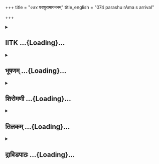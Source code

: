 +++
title = "०७४ परशुरामागमनम्"
title_english = "074 parashu rAma s arrival"

+++
<div caption="श्रीराम-हरिसीताराममूर्ति-घनपाठिभ्यां वचनम्" class="audioEmbed" src="https://archive.org/download/Ramayana-recitation-Sriram-harisItArAmamUrti-Ghanapaati-v2/Kanda_1/Kanda_1_BK-074-Parushu_Ramaa_Gamanam.mp3"></div>

<div class="js_include collapsed" newlevelforh1="2" title="IITK" unfilled url="/purANam/rAmAyaNam/audIchya-pAThaH/iitk/1_bAlakANDam/05-svayaMvaraH/074_parashurAmAgamanam.md">
<details><summary><h2>IITK ...{Loading}...</h2></summary>

Viswamitra leaves for the Himavat mountain--king Janaka offers gifts to
his daughters--King Dasaratha departs for his kingdomencounter with
Parasurama.



### श्लोकः
#### मूलम्
अथ रात्र्यां व्यतीतायां विश्वामित्रो महामुनिः।  
आपृष्ट्वा तौ च राजानौ जगामोत्तरपर्वतम्	॥1.74.1॥  
आशीर्भिः पूरयित्वा च कुमारांश्च सराघवान्।

#### शब्दार्थः
अथ afterwards, रात्र्याम् when the night, व्यतीतायाम् had passed away, सः that, महामुनिः great ascetic, विश्वामित्रः Visvamitra, राघवान् born in the race of Raghu, कुमारान् च princes, आशीर्भिः with blessing, पूरयित्वा having filled, तौ those two, राजानै kings, आपृष्ट्वा having taken leave of them, उत्तरपर्वतम् northern mountains, जगाम went.

#### आङ्ग्लानुवादः
Night over, the great ascetic Viswamitra, profusely blessed the princes born in the race of Raghu, took leave of the two kings and set out towards the northern (Himalayas) mountains.



### श्लोकः
#### मूलम्
विश्वामित्रे गते राजा वैदेहं मिथिलाधिपम्	।  
आपृष्ट्वाऽथ जगामाशु राजा दशरथः पुरीम्॥1.74.2॥

#### शब्दार्थः
विश्वामित्रे when Visvamitra, गते had departed, अथ thereafter, राजा one who causes joy to his people, दशरथः राजा king Dasaratha, मिथिलाधिपम् lord of Mithila, वैदेहम् king Janaka, आपृष्ट्वा taking leave of him, आशु speedily, पुरीम् to city of Ayodhya, जगाम went.

#### आङ्ग्लानुवादः
With the departure of Viswamitra, king Dasaratha who was the source of happiness to his subjects took leave of Janaka, king of Mithila and speedily set out for the city of Ayodhya.



### श्लोकः
#### मूलम्
गच्छन्तं तं तु राजानमन्वगच्छन्नराधिपः॥1.74.3॥  
अथ राजा विदेहानां ददौ कन्याधनं बहु।

#### शब्दार्थः
नराधिपः king Janaka, गच्छन्तम् while going, तम् that, राजानम् king Dasaratha, अन्वगच्छत् followed, अथ thereafter, विदेहानाम् lord of Videhas, राजा king Janaka, बहु plenty of, कन्याधनम् gifts to his daughters, ददौ gave.

#### आङ्ग्लानुवादः
King Janaka, lord of the Videhas, gave plenty of gifts to his daughters and followed king Dasaratha for some distance on his journey to Ayodhya.



### श्लोकः
#### मूलम्
गवां शतसहस्राणि बहूनि मिथिलेश्वरः।  
कम्बलानां च मुख्यानां क्षौमकोट्यंबराणि च॥1.74.4॥  
हस्त्यश्वरथपादातं दिव्यरूपं स्वलङ्कृतम्	।  
ददौ कन्यापिता तासां दासीदासमनुत्तमम्	॥1.74.5॥

#### शब्दार्थः
कन्यापिता father of brides, मिथिलेश्वरः lord of Mithila, गवाम् of cows, बहूनि several, शतसहस्राणि hundred thousands, मुख्यानाम् of excellent, कम्बलानाम् carpets, क्षौमकोट्यम्बराणि च crores of silk garments, हस्त्यश्वरथपादातम् elephants, horses, chariots and infantry, 	दिव्यरूपम् of celestial beauty, स्वलङ्कृतम् welldecorated, अनुत्तमम् excellent, दासीदासम् male and female servants, तासाम् for them, ददौ gave.

#### आङ्ग्लानुवादः
The king of Mithila and father of the brides gave a hundred thousand cows, excellent woollen carpets, crores of silk garments, four divisions of elephants, horses, chariots and infantry and welldecorated, excellent male and  maidservants shining in celestial  
beauty.



### श्लोकः
#### मूलम्
हिरण्यस्य सुवर्णस्य मुक्तानां विद्रुमस्य च॥1.74.6॥  
ददौ परमसंहृष्टः कन्याधनमनुत्तमम्।

#### शब्दार्थः
परमसंहृष्टः immensely pleased, हिरण्यस्य golden, सुवर्णस्य of fine glow, मुक्तानाम् pearls', विद्रुमस्य corals, अनुत्तमम् excellent, कन्याधनम् ornaments to his daughters, ददौ gave.

#### आङ्ग्लानुवादः
Immensely delighted, he gave his excellent daughters gold, pearls and corals.



### श्लोकः
#### मूलम्
दत्त्वा बहु धनं राजा समनुज्ञाप्य पार्थिवम्॥1.74.7॥  
प्रविवेश स्वनिलयं मिथिलां मिथिलेश्वरः।

#### शब्दार्थः
मिथिलेश्वरः lord of Mithila, राजा king Janaka, बहु धनं plenty of wealth, दत्त्वा having given, पार्थिवम् king Dasaratha, समनुज्ञाप्य after making him give consent to Janaka to go back, स्वनिलयम् own residence, मिथिलाम् Mithila, प्रविवेश entered.

#### आङ्ग्लानुवादः
The Lord of Mithila bestowed a lot of wealth on his daughters and with the consent of the king (Dasaratha) reentered his residence in Mithila.



### श्लोकः
#### मूलम्
राजाऽप्ययोध्याधिपतिस्सह पुत्रैर्महात्मभिः।  
ऋषीन् सर्वान् पुरस्कृत्य जगाम सबलानुगः॥1.74.8॥

#### शब्दार्थः
अयोध्याधिपतिः lord of Ayodhya, राजापि king Dasaratha also, महात्मभिः with illustrious, पुत्रैः सह along with his sons, सर्वान् all, ऋषीन् sages, पुरस्कृत्य placing him in the forefront, सबलानुगः followed by his army and followers, जगाम went.

#### आङ्ग्लानुवादः
King Dasaratha of Ayodhya also left along with his great sons preceded by the sages and followed by the army.



### श्लोकः
#### मूलम्
गच्छन्तं तं नरव्याघ्रं सर्षिसङ्घं सराघवम्॥1.74.9॥  
घोराः स्म पक्षिणो वाचो व्याहरन्ति ततस्ततः।

#### शब्दार्थः
सर्षिसङ्घम् with hosts of sages, सराघवम् with Rama, Lakshmana, Bharata and Satrughna, नरव्याघ्रम् tiger among men, तम् that, Dasaratha, ततस्ततः here and there, घोराः frightening, पक्षिणः birds, वाचः disagreeable sounds, व्याहरन्ति स्म uttered.

#### आङ्ग्लानुवादः
While this tiger among men Dasaratha, was returning with the hosts of sages and his sons, he observed here and there frightening birds making disagreeable sounds.



### श्लोकः
#### मूलम्
भौमाश्चैव मृगास् सर्वे गच्छन्ति स्म प्रदक्षिणम्॥1.74.10॥  
तान् दृष्ट्वा राजशार्दूलो वसिष्ठं पर्यपृच्छत।

#### शब्दार्थः
भौमाः those relating to earth, सर्वे all, मृगाः beasts, प्रदक्षिणम् moving to the right, गच्छन्ति  went away, तान् them, दृष्ट्वा having seen, राजशार्दूलः best among men, Dasaratha, वसिष्ठम् Vasishta, पर्यपृच्छत enquired.

#### आङ्ग्लानुवादः
Seeing the beasts on the way rushing to the right the tiger among men, enquired of Vasishtaः



### श्लोकः
#### मूलम्
असौम्याः पक्षिणो घोरा मृगाश्चापि प्रदक्षिणाः॥1.74.11॥  
किमिदं हृदयोत्कम्पि मनो मम विषीदति।

#### शब्दार्थः
घोराः freightening, पक्षिणः birds, असौम्याः are disagreeable, मृगाश्चापि deers also, प्रदक्षिणाः on to their right, हृदयोत्कम्पि trembling my heart, इदम् this, किम् what, मम my, मनः mind, विषीदति depressed of spirits.

#### आङ्ग्लानुवादः
"While the frightening birds are inauspicious, the deer on the right are favourables Why is this? My heart beats. My mind is depressed.



### श्लोकः
#### मूलम्
राज्ञो दशरथस्यैतच्छ्रुत्वा वाक्यं महानृषिः॥1.74.12॥  
उवाच मधुरां वाणीं श्रूयतामस्य यत्फलम्।

#### शब्दार्थः
महानृषिः that great rishi Vasishta, राज्ञः दशरथस्य king Dasarath's, एतत् these, वाक्यम् words, श्रुत्वा having listened, मधुराम् in gentle accents, वाणीम् words, उवाच spoke, अस्य for this, यत् which, फलम् consequence, श्रूयताम् may be heard.

#### आङ्ग्लानुवादः
To these words of king Dasaratha the great ascetic Vasishta replied in a gentle voice, "I shall tell you the consequences Listen".



### श्लोकः
#### मूलम्
उपस्थितं भयं घोरं दिव्यं पक्षिमुखाच्च्युतम्॥1.74.13॥  
मृगाः प्रशमयन्त्येते सन्तापस्त्यज्यतामयम्।

#### शब्दार्थः
पक्षिमुखात् from the mouth of these birds, च्युतम् released (foretells), दिव्यम् of celestial nature, उपस्थितम् befallen, घोरम् dreadful, भयम् fear, एते these, मृगाः beasts, प्रशमयन्ति restoring peace, अयम् this, सन्तापः grief, त्यज्यताम् may be abandoned.

#### आङ्ग्लानुवादः
The dreadful cries from the mouths of birds foretell an event of celestial nature likely to befall but the movements other of deer indicate restoration of peace. Therefore do not grieve.



### श्लोकः
#### मूलम्
तेषां संवदतां तत्र वायुः प्रादुर्बभूव ह॥1.74.14॥  
कम्पयन् पृथिवीं सर्वां पातयंश्च द्रुमांच्छुभान्।

#### शब्दार्थः
तेषां when they, संवदताम् were conversing, तत्र there, पृथिवीम् the earth, कम्पयन् shaking, शुभान् beautiful, द्रुमान् trees, पातयन् felling, वायुः wind, प्रादुर्बभूव ह arose.

#### आङ्ग्लानुवादः
While they were conversing, a storm blew, shaking the earth and felling down beautiful trees.



### श्लोकः
#### मूलम्
तमसा संवृतस्सूर्यस् सर्वा न प्रबभुर्दिश॥1.74.15॥  
भस्मना चावृतं सर्वं संमूढमिव तद्बलम्।

#### शब्दार्थः
सूर्यः Sun, तमसा with darkness, संवृतः covered, सर्वाः all, दिशः cardinal quarters, न प्रबभुः did not shine, तत् that, सर्वम् all, बलम् army, भस्मना with ashes, आवृतं covered with, संमूढमिव as if fainted.

#### आङ्ग्लानुवादः
The Sun was wrapped in dark. The quarters were devoid of brightness. The entire army was covered with ashes, as if they fainted.



### श्लोकः
#### मूलम्
वसिष्ठश्चर्षयश्चान्ये राजा च ससुतस्तदा	॥1.74.16॥  
संसज्ञा इव तत्रासन् सर्वमन्यद्विचेतनम्।

#### शब्दार्थः
तदा then, वसिष्ठश्च Vasishta, अन्ये other, ऋषयश्च saints, ससुतः with his sons, राजा king Dasaratha, ससंज्ञाः इव as if having consciousness, (तत्र)आसन् remained, अन्यत् others, सर्वम् entire, विचेतनम् lost their consciousness.

#### आङ्ग्लानुवादः
At that time Vasishta and other saints, the king and his sons held their senses under control. All others lost their consciousness.



### श्लोकः
#### मूलम्
तस्मिंस्तमसि घोरे तु भस्मच्छन्नेव सा चमूः॥1.74.17॥  
ददर्श भीमसङ्काशं जटामण्डलधारिणम्।  
भार्गवं जामदग्न्यं तं राजराजविमर्दिनम्॥1.74.18॥  
कैलासमिव दुर्धर्षं कालाग्निमिव दुस्सहम्।  
ज्वलंतमिव तेजोभिर्दुर्निरीक्ष्यं पृथग्जनैः॥1.74.19॥  
स्कन्धे चासज्य परशुं धनुर्विद्युद्गणोपमम्	।  
प्रगृह्य शरमुख्यं च त्रिपुरघ्नं यथा शिवम्॥1.74.20॥

#### शब्दार्थः
तस्मिन् In that, घोरे fearful, तमसि darkness, भस्मच्छन्नेव looking as if covered with ashes, सा चमूः that army, भीमसङ्काशम् looking dreadful, जटामण्डलधारिणम् wearing a crown of  matted hair, राजराजविमर्दिनम् decimated the king of kings, कैलासमिव like Kailasa Mountain, दुर्धर्षम् inaccessible, कालाग्निमिव like the fire at the time of dissolution, दुस्सहम् difficult to endure, तेजोभिः with energy, ज्वलन्तमिव as if blazing, पृथग्जनैः by ordinary people, दुर्निरीक्षम् incapable of being gazed upon, परशुम् axe, स्कन्धे on his shoulder, आसज्य hanging, विद्युद्गणोपमम् resembling group of lightenings, धनुः bow, शरमुख्यम्  principal arrow, प्रगृह्य grasping, त्रिपुरघ्नम् slayer of Tripura, शिवं यथा like Siva, तम् that, भार्गवम् descendent of Bhrugu, जामदग्नयम् son of Jamadagni, ददर्श beheld.

#### आङ्ग्लानुवादः
In that dreadful darkness while the army looked as if covered with ashes, king Dasaratha encountered the repressor of kings, descendant of Bhrugu and son of Jamadagni with a terrible crown of matted hair, inaccessible like Kailasa mountain and unendurable like the fire at the time of dissolution. The laymen gazing at his blazing energy,hanging an axe on his shoulder and holding a bow in his hand which flashed like lighning and the principal arrow he looked like Siva at the time of slaying of  
Tripura.



### श्लोकः
#### मूलम्
तं दृष्ट्वा भीमसङ्काशं ज्वलन्तमिव पावकम्।  
वसिष्ठप्रमुखा विप्रा जपहोमपरायणाः॥1.74.21॥  
सङ्गता मुनयस्सर्वे सञ्जजल्पुरथो मिथः।

#### शब्दार्थः
भीमसङ्काशम् fearful appearance, ज्वलन्तम् like flaming, पावकम् इव like fire, तम् him, दृष्ट्वा having seen, जपहोमपरायणाः engaged in reciting mantras and oblations to the fire, विप्राः brahmanas, वसिष्ठप्रमुखाः Vasishta and others, सर्वे मुनयः all saints, सङ्गताः having assembled, अथो afterwards, मिथः mutually, सञ्जजल्पुः whispered.

#### आङ्ग्लानुवादः
At the sight of the fearful appearance of Parasurama looking like flaming fire, Vasishta and all other saints who were in the habit of chanting mantras and offering oblations to the fire whispered among themselvesः



### श्लोकः
#### मूलम्
कच्चित्पितृवधामर्षी क्षत्रं नोत्सादयिष्यति॥1.74.22॥  
पूर्वं क्षत्रवधं कृत्वा गतमन्युर्गतज्वरः।  
क्षत्रस्योत्सादनं भूयो न खल्वस्य चिकीर्षितम्॥1.74.23॥

#### शब्दार्थः
पितृवधामर्षी enraged at the slaughter of his father, क्षत्रम् kshatriya race, नोत्सादयिष्यतिकच्चित् is he not intent upon exterminating, पूर्वम् formerly, क्षत्रवधम् slaughter of kshatriyas, कृत्वा having made, गतमन्युः freed from anger, गतज्वरः freed from grief, भूयः again, क्षत्रस्य of kshatriya race, उत्सादनम् annihilation, अस्य for him, न चिकीर्षितं खलु is not desirous of doing it indeed.

#### आङ्ग्लानुवादः
Enraged at the slaughter of his father (by Kartaveeryarjuna), is he intent upon  exterminating the kshatriya race? Having slaughtered the kshatriyas, in the past he was freed from anger and grief. Is he again desirous of annihilating the kshatriyas?



### श्लोकः
#### मूलम्
एवमुक्त्वाऽर्घ्यमादाय भार्गवं भीमदर्शनम्।  
ऋषयो राम रामेति वचो मधुरमब्रुवन्॥1.74.24॥

#### शब्दार्थः
ऋषयः saints, एवम् thus, उक्त्वा having talked amongst themselves, अर्घ्यम् the arghya, आदाय taking, भीमदर्शनम् dreadful appearance, भार्गवम् son of Bhargava, राम राम इति "Rama, Rama" saying so, मधुरम् वचः soothing words, अब्रुवन् spoke.

#### आङ्ग्लानुवादः
The saints having thus talked amongst themselves, offered arghya to the son of Bhargava, of dreadful appearance and addressed him in soothing wordsः "O Rama O Rama".



### श्लोकः
#### मूलम्
प्रतिगृह्य तु तां पूजामृषिदत्तां प्रतापवान्।  
रामं दाशरथिं रामो जामदग्न्योऽभ्यभाषत॥1.74.25॥

#### शब्दार्थः
प्रतापवान् valiant, जामदग्न्यः son of Jamadagni, रामः Parasurama, ऋषिदत्ताम् offered by saints, ताम् पूजाम् that homage, प्रतिगृह्य having accpted, दाशरथिं रामम् Rama, son of Dasaratha, अभ्यभाषत spoke.

#### आङ्ग्लानुवादः
Valiant Parasurama, son of Jamadagni, having accepted the homage offered by the saints addressed Rama, son of Dasaratha and saidः  

### समाप्तिः
 श्रीमद्रामायणे वाल्मीकीय आदिकाव्ये बालकाण्डे चतुस्सप्ततितमस्सर्गः॥  
Thus ends the seventyfourth sarga of Balakanda of the holy Ramayana the first epic  
composed by sage Valmiki.

</details>
</div>
<div class="js_include collapsed" newlevelforh1="2" title="भूषणम्" unfilled url="/purANam/rAmAyaNam/audIchya-pAThaH/TIkA/bhUShaNa_iitk/1_bAlakANDam/05-svayaMvaraH/074_parashurAmAgamanam.md">
<details><summary><h2>भूषणम् ...{Loading}...</h2></summary>



अथ रात्र्यां व्यतीतायां विश्वामित्रो महामुनिः ।  

आपृष्ट्वा तौ च राजानौ जगामोत्तरपर्वतम्  ॥  १।७४।१  ॥   

अथायोध्याप्रस्थाने मध्येमार्गं जामदग्न्यागमनं चतुःसप्ततितमे--अथ
रात्र्यामित्यादि । आपृष्ट्वा आपृच्छ्य उत्तरपर्वतं स्वावासं हिमवन्तम्  ॥ 
१।७४।१  ॥   

  

विश्वामित्रे गते राजा वैदेहं मिथिलाधिपम् ।  

आपृष्ट्वाथ जगामाशु राजा दशरथः पुरीम्  ॥  १।७४।२  ॥   

गच्छन्तं तं तु राजानमन्वगच्छन्नराधिपः  ॥  १।७४।३  ॥   

अथ राजा विदेहानां ददौ कन्याधनं बहु  ॥  १।७४।४  ॥   

विश्वामित्र इति । आपृष्ट्वा जगामेति क्रियावृत्त्या राजपदावृत्तिः  ॥ 
१।७४।२४  ॥   

  

गवां शतसहस्राणि बहूनि मिथिलेश्वरः ।  

कम्बलानां च मुख्यानां क्षौमकोट्यम्बराणि च  ॥  १।७४।५  ॥   

कन्याधनमेव विवृणोति--गवामित्यादि । कम्बलानामित्यत्रापि
शतसहस्राणीत्यनुषज्यते । क्षौमकोट्यम्बराणि क्षौमाश्च कोट्यम्बराणि चेति
द्वन्द्वः । क्षौमानामपि बहुत्वमर्थसिद्धम्, क्षौमरूपकोट्यम्बराणीति वा,
कोट्यम्बराणि उत्कृष्ट वस्त्राणीति वा  ॥  १।७४।५  ॥   

  

हस्त्यश्वरथपादातं दिव्यरूपं स्वलङ्कृतम् ।  

ददौ कन्यापिता तासां दासीदासमनुत्तमम्  ॥  १।७४।६  ॥   

हस्तीत्यादिसेनाङ्गत्वादेकवद्भावः । कन्यापिता जनकः ।
गवाश्वादित्वाद्दासीदासमित्येकवद्भावः  ॥  १।७४।६  ॥   

  

हिरण्यस्य सुवर्णस्य मुक्तानां विद्रुमस्य च ।  

ददौ परमसंहृष्टः कन्याधनमनुत्तमम्  ॥  १।७४।७  ॥   

दत्त्वा बहुधनं राजा समनुज्ञाप्य पार्थिवम् ।  

प्रविवेश स्वनिलयं मिथिलां मिथिलेश्वरः  ॥  १।७४।८  ॥   

हिरण्यस्य रजतस्य शतमिति शेषः  ॥  १।७४।७,८  ॥   

  

राजाप्ययोध्याधिपतिस्सह पुत्रैर्महात्मभिः ।  

ऋषीन् सर्वान् पुरस्कृत्य जगाम सबलानुगः  ॥  १।७४।९  ॥   

सबलानुगः बलैश्चतुरङ्गैः अनुगैः किङ्करैश्च सहितः  ॥  १।७४।९  ॥   

  

गच्छन्तं तं नरव्याघ्रं सर्षिसङ्घं सराघवम् ।  

घोराः स्म पक्षिणो वाचो व्याहरन्ति ततस्ततः ।  

भौमाश्चैव मृगाः सर्वे गच्छन्ति स्म प्रदक्षिणम्  ॥  १।७४।१०  ॥   

तान् दृष्ट्वा राजशार्दूलो वसिष्ठं पर्यपृच्छत  ॥  १।७४।११  ॥   

नरव्याघ्रं प्रतीति शेषः । घोरा इत्यनेनाशुभसूचकत्वमुक्तम् । पक्षिणः
वायसादयः । प्रदक्षिणमिति शुभसूचनम् । अन्तरिक्षे अशुभसूचनम्, भूमौ
शुभसूचनमित्यर्थस्य द्योतनार्थं भौमा इति पदम्  ॥  १।७४।१०,११  ॥   

  

असौम्याः पक्षिणो घोरा मृगाश्चापि प्रदक्षिणाः ।  

किमिदं हृदयोत्कम्पि मनो मम विषीदति  ॥  १।७४।१२  ॥   

राज्ञो दशरथस्यैतच्छ्रुत्वा वाक्यं महानृषिः ।  

उवाच मधुरां वाणीं श्रूयतामस्य यत्फलम्  ॥  १।७४।१३  ॥   

हृदयमुत्कम्पयितुं शीलमस्येति हृदयोत्कम्पि । इदं किं सुखोदर्कं दुःखोदर्कं
वेति मनो विषीदति, शुभाशुभसूचनदर्शनेनोभयत्र निर्णयकारणाभावादिति भावः  ॥ 
१।७४।१२,१३  ॥   

  

उपस्थितं भयं घोरं दिव्यं पक्षिमुखाच्च्युतम् ।  

मृगाः प्रशमयन्त्येते सन्तापस्त्यज्यतामयम्  ॥  १।७४।१४  ॥   

पक्षिमुखाच्च्युतं पक्षिमुखेन सूचितमित्यर्थः । प्रशमयन्ति प्रशमं
सूचयन्तीत्यर्थः  ॥  १।७४।१४  ॥   

  

तेषां संवदतां तत्र वायुः प्रादुर्बभूव ह ।  

कम्पयन् पृथिवीं सर्वां पातयंश्च द्रुमान् शुभान्  ॥  १।७४।१५  ॥   

संवदतां संवदत्सु  ॥  १।७४।१५  ॥   

  

तमसा संवृतः सूर्यः सर्वा न प्रबभुर्दिशः ।  

भस्मना चावृतं सर्वं सम्मूढमिव तद्बलम्  ॥  १।७४।१६  ॥   

वसिष्ठश्चर्षयश्चान्ये राजा च ससुतस्तदा ।  

ससञ्ज्ञा इव तत्रासन् सर्वमन्यद्विचेतनम्  ॥  १।७४।१७  ॥   

भस्मना चावृतमभूदिति शेषः  ॥  १।७४।१६,१७  ॥   

  

तस्मिंस्तमसि घोरे तु भस्मच्छन्नेव सा चमूः ।  

ददर्श भीमसङ्काशं जटामण्डलधारिणम्  ॥  १।७४।१८  ॥   

भार्गवं जामदग्न्यं तं राजराजविमर्दिनम् ।  

कैलासमिव दुर्द्धर्षं कालाग्निमिव दुस्सहम्  ॥  १।७४।१९  ॥   

ज्वलन्तमिव तेजोभिर्दुर्निरीक्षं पृथग्जनैः ।  

स्कन्धे चासाद्य परशुं धनुर्विद्युद्गणोपमम् ।  

प्रगृह्य शरमुख्यं च त्रिपुरघ्नं यथा शिवम्  ॥  १।७४।२०  ॥   

जामदग्न्यमिति । अनन्तरापत्येति यञ्, गोत्रत्वारोपात् । जामदग्न्येयमिति
पाठे-- "इतश्चानिञः" इति बह्वच्त्वेप्यार्षत्वाढ्ढक् । पृथग्जनैः पामरैः
विद्युद्गणोपममिति तेजस्वितायां दृष्टान्तः । त्रिपुरघ्नमिति तृन् ।
"अमनुष्यकर्तृके च" इति हन्तेष्टक्  ॥  १।७४।१८२०  ॥   

  

तं दृष्ट्वा भीमसङ्काशं ज्वलन्तमिव पावकम् ।  

वसिष्ठप्रमुखा विप्रा जपहोमपरायणाः  ॥  १।७४।२१  ॥   

होमः मानसः  ॥  १।७४।२१  ॥   

  

सङ्गता मुनयः सर्वे सञ्जजल्पुरथो मिथः ।  

कच्चित्पितृवधामर्षी क्षत्रं नोत्सादयिष्यति  ॥  १।७४।२२  ॥   

पूर्वं क्षत्रवधं कृत्वा गतमन्युर्गतज्वरः ।  

क्षत्रस्योत्सादनं भूयो न खल्वस्य चिकीर्षितम्  ॥  १।७४।२३  ॥   

एवमुक्त्वार्घ्यमादाय भार्गवं भीमदर्शनम् ।  

ऋषयो राम रामेति वचो मधुरमब्रुवन्  ॥  १।७४।२४  ॥   

प्रतिगृह्य तु तां पूजामृषिदत्तां प्रतापवान् ।  

रामं दाशरथिं रामो जामदग्न्यो ऽभ्यभाषत  ॥  १।७४।२५  ॥   

इत्यार्षे श्रीरामायणे वाल्मीकीये आदिकाव्ये बालकाण्डे चतुःसप्ततितमः सर्गः
 ॥  ७४  ॥   

कच्चिदिति । मनसो विमर्शे नोत्सादयिष्यतीत्यत्र हेतुमाहपूर्वमिति  ॥ 
१।७४।२२२५  ॥   

इति श्रीगोविन्दराजविरचिते श्रीरामायणभूषणे मणिमञ्जीराख्याने
बालकाण्डव्याख्याने चतुःसप्ततितमः सर्गः  ॥  ७४  ॥   

  



</details>
</div>
<div class="js_include collapsed" newlevelforh1="2" title="शिरोमणी" unfilled url="/purANam/rAmAyaNam/audIchya-pAThaH/TIkA/shiromaNI_iitk/1_bAlakANDam/05-svayaMvaraH/074_parashurAmAgamanam.md">
<details><summary><h2>शिरोमणी ...{Loading}...</h2></summary>



उपकार्यागमनानन्तरकालिकं वृत्तमाह अथेति । अथ उपकार्यागमनानन्तरं रात्र्यां
व्यतीतायां सत्यां महामुनिर्विश्वामित्रः राजानौ तौ दशरथजनकौ आपृष्ट्वा
आपृच्छय अनुमतिं गृहीत्वैव उत्तरपर्वतं जगाम । हिरेवार्थे  ॥  १।७४।१  ॥   

  

विश्वामित्र इति । विश्वामित्रे गते सति राजातिदीप्त्या उपलक्षितो राजा
दशरथः मिथिलाधिपं वैदेहमापृच्छय पुरीमयोध्यामाशु अथ जगाम मङ्गलगमनं चकार  ॥ 
१।७४।२  ॥   

  

अथेति । अथ राजप्रस्थानानन्तरं बहु अत्यधिकं कन्याधनं
कन्याविवाहोचितदेयद्रव्यादि विदेहानां राजा जनको ददौ । तदेव विशदयन्नाह
पृथिवीपतिर्जनकः बहूनि गवां शतसहस्राणि मुख्यानां च बहूनि शतसहस्राणि ददौ
क्षौमकोट्यम्बराणि च ददौ स्वलङ्कृतं दिव्यरूपं बहु हस्त्यश्वरथपादातं च ददौ
। वचनविपरिणामेन बहुशब्दो ऽत्राप्यनुकृष्यते । श्लोकद्वयमेकान्वयि  ॥ 
१।७४।३,४  ॥   

  

ददाविति । तासां ताभ्यः स्वकन्याभ्यः अनुत्तमं कन्याशतं दासीदासं च ददौ ।
हिरण्यादींश्च ददौ । अत्र कर्मणां सम्प्रदानस्य च शेषत्वविवक्षया षष्ठ्यः
 ॥  १।७४।५  ॥   

  

ददाविति । परमसंहृष्टः जनकः अनुत्तमं परमोत्कृष्टं कन्याधनं ददौ । अर्धं
पृथक् । दानौत्तरकालिकं मिथिलाधिपवृत्तमाह दत्त्वेति । मिथिलेश्वरो राजा
जनकः बहुविधमनेकप्रकारकं द्रव्यादि दत्त्वा पार्थिवं दशरथं समनुज्ञाप्य
स्वनिलयं मिथिलाम् प्रविवेश  ॥  १।७४।६  ॥   

  

राजेति । सबलानुगः बलानुगसहितः अयोध्याधिपतिः राजापि सर्वान् ऋषीन्
पुरस्कृत्य महात्मभिः पुत्रैः सह जगाम स्वपुरमिति शेषः  ॥  १।७४।७  ॥   

  

गच्छन्तमिति । सर्षिसङ्घं सराघवं रामसहितं गच्छन्तं नरव्याघ्रं तं दशरथं
ततस्ततः एव घोराः क्रूराः पक्षिणो वाचः घोरवचनानि व्याहरन्ति भौमाः सर्वे
मृगा अपि प्रदक्षिणमेव गच्छन्ति स्म । चशब्दो ऽप्यर्थे तुशब्द एवार्थे
सार्धश्लोक एकान्वयी  ॥  १।७४।८,९  ॥   

  

तानिति । राजशार्दूलो राजश्रेष्ठो दशरथः तान् घोरशब्दकर्तृ़न् पक्षिणः
प्रदक्षिणकर्तृ़न् मृगांश्च दृष्ट्वा वशिष्ठं पर्यपृच्छत । प्रश्नाकारं
वदन्नाह असौम्या घोराः पक्षिणः घोराः मृगाश्च प्रदक्षिणाश्चरन्तीति शेषः ।
अपिरेवार्थे  ॥  १।७४।१०  ॥   

  

किमिति । हृदयोत्कम्पि हृदयोत्कम्पनकारकमिदं सर्वं किं किमर्थमयमुत्पात इति
न विद्म इत्यर्थः । अत एव मम मनो विषीदति । राज्ञ इति । राज्ञः
दशरथस्यैतद्वाक्यं श्रुत्वा महानृषिवैशिष्ठः अस्य दृष्टोत्पातस्य यत्फलं
तत् श्रूयतामिति मधुरां वाणीमुवाच  ॥  १।७४।११  ॥   

  

तद्वचनमेवाह उपेति । दिव्यं स्वप्नतुल्यं पक्षिमुखाच्च्युतं वचनमुपस्थितं
समीपं प्राप्तं घोरं भयं बोधयतीति शेषः । दिव्यमिति
स्वप्नार्थकदिविधातुप्रकृतिकण्यत्प्रत्ययान्तं
सञ्ज्ञापूर्वकविधेरनित्यत्वाद्गुणाभावः । अर्धं पृथक्  ॥  १।७४।१२  ॥   

  

तद्भयमपि द्रुतं विनङ्क्ष्यतीति बोधयन्नाह मृगा इति । एते
प्रदक्षिणगमनशीलाः मृगाः प्रशमयन्ति हृदयोत्कम्पि घोरपक्षिरावसूचितभयं
निवर्तयन्तीत्यर्थः । अतः अयं कुशकुनदर्शनजनितः सन्तापस्त्यज्यताम् भवतेति
शेषः । अर्धं पृथगन्वयि तेषामिति । तत्र मार्गे संवदतां तेषां दशरथादीनां
संवदत्मु दशरथादिषु सर्वां पृथिवीं कम्पयन्महाद्रुमान् पातयँश्च वायुः
प्रादुर्बभूव ह प्रसिद्धमेतत् । "षष्ठी चानादरे" इत्यनुशासनविहितात्र षष्ठी
। अत एव तमसा अन्धकारेण सूर्यः संवृतः अत एव सर्वे जनाः दिशो नावेदिषुः अत
एव भस्मना आवृतं सर्वं तद्बलं सम्मूढं कार्याकार्यविवेकरहितमेवासीदिति शेषः
। चशब्दो हेत्वर्थकः श्लोकद्वयमेकान्वयि  ॥  १।७४।१३,१४  ॥   

  

वसिष्ठ इति । तदा प्रचण्डवायुप्रादुर्भावोत्तरकाले वशिष्ठः अन्ये ऋषयश्च
ससुतो राजा च सशङ्का इव आसन् । तत्र तच्छङ्काकाले अन्यत्
राजसाहित्यवद्भिन्नं सर्वं तत्रत्यप्रजाजातं विचेतनमास वचनविपरिणामेन
आसन्नित्यस्यात्रापि सम्बन्धः  ॥  १।७४।१५  ॥   

  

तस्मिन्निति । तस्मिन् घोरे तमस्येव भस्मच्छन्ना
भस्मोपलक्षितरजोभिराच्छादिता सा चमूः  

सेनाजनः राजा दशरथश्च भीमसङ्काशं भयङ्करप्रकाशविशिष्टं जटामण्डलधारिणं
राजविमर्दनं क्षत्रियध्वंसकं भार्गवं भृगुगोत्रोत्पन्नं जामदग्नेयं
जमदग्निपुत्रं परशुरामं ददर्श । तुश्चार्थे इव एवार्थे सार्धश्लोक एकान्वयी
 ॥  १।७४।१६,१७  ॥   

  

जामदग्नेयस्वरूपं वर्णयन्नाह कैलासमित्यादिभिः । कैलासमिव दुर्धर्षं
कैलासदुर्धर्षत्वसदृशदुर्धर्षत्वविशिष्टं कालाग्निमिव दुःसहं तेजोभिरेव
ज्वलन्तमत एव पृथग्जनैः तेजोवद्भिन्नप्राणिभिर्दुर्निरीक्ष्यम् । किञ्च
जनैः तेजोभिः पृथक् दुर्निरीक्ष्यम् तेजोभ्यो ऽतिरिक्तत्वेन
द्रष्टुमशक्यमित्यर्थः । अस्मिन्पक्षे तेजोभिरित्युभयान्वयि  ॥  १।७४।१८
 ॥   

  

विद्युद्गणोपमं स्कन्धे परशुमासाद्य सन्धार्य धनुः शरमुख्यं च प्रगृह्य
त्रिपुरघ्नं शिवमिवावलोक्यमानम्  ॥  १।७४।१९  ॥   

  

ज्वलन्तं पावकमिव भीमसङ्काशमतिप्रकाशं तं जामदग्नेयं जपहोमपरायणाः
वशिष्ठप्रमुखाः सवेर् विप्रा मुनयः दृष्ट्वा सङ्गताः सम्मिलिताः सन्तः मिथः
परस्परम् अथो सञ्जजल्पुः मङ्गलहेतुकजल्पनं चक्रुः ।
सार्धश्लोकत्रयमेकान्वयि  ॥  १।७४।२०  ॥   

  

कच्चिदिति । यद्यपि पितृवधामर्षी क्षत्रियकृतपितृवधहेतुकामर्षविशिष्ट
आसीदिति शेषः । तथापि क्षत्रं क्षत्रियवंशं नोत्सादयिष्यति नाशयिष्यति ।
कच्चिच्छब्दो यद्यपीत्यर्थे  ॥  १।७४।२१  ॥   

  

तत्र हेतुं वदन्नाह पूर्वमिति । पूर्वं पितृवधानन्तरकाले गतमन्युर्गतज्वरो
ऽयमासीदिति शेषः । अतः भूयः क्षत्रस्योत्सादनमस्य न चिकीर्षितं खलु
निश्चितमेतत्  ॥  १।७४।२२  ॥   

  

एवमिति । एवमुक्त्वा परस्परं सम्भाष्य अर्घ्यमादाय ऋषयो वसिष्ठप्रभृतयः राम
रामेति मधुरं वाक्यं भीमदर्शनं भार्गवमब्रुवन्  ॥  १।७४।२३  ॥   

  

प्रतीति । ऋषिदत्तां वसिष्ठप्रभृतिसमर्पितां तां प्रसिद्धां पूजां
प्रतिगृह्यैव प्रतापवान् जामदग्न्यो रामः दाशरथिं राममभ्यभाषत । तुशब्द
एवार्थे  ॥  १।७४।२४  ॥   

  

इति श्रीमद्वाल्मीकीयरामायणव्याख्याने रामायणशिरोमणौ बालकाण्डे
चतुःसप्ततितमः सर्गः  ॥  १।७४  ॥   

  

  



</details>
</div>
<div class="js_include collapsed" newlevelforh1="2" title="तिलकम्" unfilled url="/purANam/rAmAyaNam/audIchya-pAThaH/TIkA/tilaka_iitk/1_bAlakANDam/05-svayaMvaraH/074_parashurAmAgamanam.md">
<details><summary><h2>तिलकम् ...{Loading}...</h2></summary>



आपृष्ट्वापृच्छ्य । तौ दशरथजनकौ । उत्तरपर्वतम् कौशिकीतटावच्छिन्नम्  ॥ 
१।७४।१  ॥   

  

जगाम गन्तुमुद्यतो ऽभूत्  ॥  १।७४।२  ॥   

  

कन्याधनम् विवाहकाले कन्यायै देयं धनं यौतकाख्यम् । तस्यैव प्रपञ्चो
गवामित्यादि  ॥  १।७४।३  ॥   

  

मुख्यानां कम्बलानां नेपालादिभवानां कम्बलानां बहूनीति सम्बन्धः ।
क्षौमान्बहूनिति विपरिणामः । कोट्यम्बराणि कोटिसङ्ख्यानि सामान्यवासांसि  ॥ 
१।७४।४  ॥   

  

कन्याशतम् सस्वीत्वेन । तासाम् राजकुमारीणाम् । प्रत्येकमिति शेषः ।
दासीदासमिति गवाश्वादित्वादेकत्वम् । हिरण्यम् रजतम् । सुवर्णम् हेम ।
षष्ठ्यन्तानां कोटिपदाध्याहारेणान्वयः  ॥  १।७४।५  ॥   

  

पार्थिवम् दशरथम्  ॥  १।७४।६,७  ॥   

  

बलैश्चतुरङ्गैरनुगैः किङ्करैश्च सहितस्तथा गच्छन्तम् । दशरथमिति शेषः  ॥ 
१।७४।८  ॥   

  

पक्षिणः करटादयः । तत्र पक्षिणां घोरव्याहरणमादौ दुर्निमित्तं ततो
मृगप्रदक्षिणगमनं सुनिमित्तम्  ॥  १।७४।९  ॥   

  

तान् शुभाशुभसूचकोत्पातान् । असौम्याः पक्षिणो घोराः । घोरशब्दा इत्यर्थः
 ॥  १।७४।१०  ॥   

  

इदं हृदयकम्पजनकम् । किमिदम् दुःखोदर्कं सुखोदर्कं वेति प्रश्नः ।
अनिश्चयान्मे मनो विषीदति  ॥  १।७४।११  ॥   

  

दिवि खे भवम् दिव्यम् । पक्षिमुखाच्च्युतं वचनम् । घोरं भयमुपस्थितम्
प्राप्तम् । आशु वेदयतीति शेषः  ॥  १।७४।१२  ॥   

  

प्रशमयन्ति । प्रशमं सूचयन्तीत्यर्थः । तेषां संवदतामित्यस्य पुर इति शेषः
 ॥  १।७४।१३  ॥   

  

तमो भस्म चोभयमप्युत्पातजम्  ॥  १।७४।१४,१५  ॥   

  

ससञ्ज्ञा इव । ईषत्सञ्ज्ञा इत्यर्थः । अन्यत्तु बलं निःसञ्ज्ञमेव ।
भस्मच्छन्नेव । अभूदिति शेषः  ॥  १।७४।१६  ॥   

  

भीमसङ्काशम् भयङ्करदर्शनम्  ॥  १।७४।१७  ॥   

  

कैलासमिवेत्यनेन महाकारत्वम् । दुर्धर्षमशक्यातिक्रमम् । पृथग्जनः पामरजनः
 ॥  १।७४।१८  ॥   

  

प्रभातिशयेन विद्युद्गणोपमम् । धनुरुग्रं शरं च प्रगृह्य त्रिपुरघ्नं
शिवमिव स्थितमित्यर्थः  ॥  १।७४।१९  ॥   

  

जपहोमपरायणाः । आसन्निति शेषः । यद्यपि होमो ऽग्न्यधिकरणस्तदा पथि चलनसमये
बाधितस्तथाप्यपाने जुह्वति प्राणमित्यादिर्बोध्य इति केचित् । परे तु
जपहोमपरायणत्वमुपलक्षणम् । अत एवाग्रे सञ्जजल्पुरिति सङ्गच्छते अन्यथा
तादृशहोमादिपरायणानां जल्पासम्भवादित्याहुः  ॥  १।७४।२०  ॥   

  

ऋषीणां परस्परं जल्पमाह कच्चिदित्यादि । श्लोकद्वये ऽपि नशब्दो ननु
शब्दैकदेशो नन्वित्यर्थको वितर्के  ॥  १।७४।२१२४  ॥   

  

इति श्रीरामाभिरामे श्रीरामीये रामायणतिलके वाल्मीकीय आदिकाव्ये बालकाण्डे
चतुःसप्ततितमः सर्गः  ॥  ७४  ॥   

  



</details>
</div>
<div class="js_include collapsed" newlevelforh1="2" title="द्राविडपाठः" unfilled url="/purANam/rAmAyaNam/drAviDapAThaH/1_bAlakANDam/05-svayaMvaraH/074_parashurAmAgamanam.md">
<details><summary><h2>द्राविडपाठः ...{Loading}...</h2></summary>


अथ रात्र्यां व्यतीतायां विश्वामित्रो महामुनिः।  
आपृष्ट्वा तौ च राजानौ जगामोत्तरपर्वतम् ॥ 1.74.1 ॥   
विश्वामित्रे गते राजा वैदेहं मिथिलाधिपम्।  
आपृष्ट्वाथ जगामाशु राजा दशरथः पुरीम् ॥ 1.74.2 ॥   
गच्छन्तं तं तु राजानमन्वगच्छन्नराधिपः ॥ 1.74.3 ॥   
अथ राजा विदेहानां ददौ कन्याधनं बहु ॥ 1.74.4 ॥   
गवां शतसहस्राणि बहूनि मिथिलेश्वरः।  
कम्बलानां च मुख्यानां क्षौमकोट्यम्बराणि च ॥ 1.74.5 ॥   
हस्त्यश्वरथपादातं दिव्यरूपं स्वलङ्कृतम्।  
ददौ कन्यापिता तासां दासीदासमनुत्तमम् ॥ 1.74.6 ॥   
हिरण्यस्य सुवर्णस्य मुक्तानां विद्रुमस्य च।  
ददौ परमसंहृष्टः कन्याधनमनुत्तमम् ॥ 1.74.7 ॥   
दत्त्वा बहुधनं राजा समनुज्ञाप्य पार्थिवम्।  
प्रविवेश स्वनिलयं मिथिलां मिथिलेश्वरः ॥ 1.74.8 ॥   
राजाप्ययोध्याधिपतिस्सह पुत्रैर्महात्मभिः।  
ऋषीन् सर्वान् पुरस्कृत्य जगाम सबलानुगः ॥ 1.74.9 ॥   
घोराः स्म पक्षिणो वाचो व्याहरन्ति ततस्ततः।  
भौमाश्चैव मृगाः सर्वे गच्छन्ति स्म प्रदक्षिणम् ॥ 1.74.10 ॥   
तान् दृष्ट्वा राजशार्दूलो वसिष्ठं पर्यपृच्छत ॥ 1.74.11 ॥   
असौम्याः पक्षिणो घोरा मृगाश्चापि प्रदक्षिणाः।  
किमिदं हृदयोत्कम्पि मनो मम विषीदति ॥ 1.74.12 ॥   
राज्ञो दशरथस्यैतच्छ्रुत्वा वाक्यं महानृषिः।  
उवाच मधुरां वाणीं श्रूयतामस्य यत्फलम् ॥ 1.74.13 ॥   
उपस्थितं भयं घोरं दिव्यं पक्षिमुखाच्च्युतम्।  
मृगाः प्रशमयन्त्येते सन्तापस्त्यज्यतामयम् ॥ 1.74.14 ॥   
तेषां संवदतां तत्र वायुः प्रादुर्बभूव ह।  
कम्पयन् पृथिवीं सर्वां पातयंश्च द्रुमान् शुभान् ॥ 1.74.15 ॥   
तमसा संवृतः सूर्यः सर्वा न प्रबभुर्दिशः।  
भस्मना चावृतं सर्वं सम्मूढमिव तद्बलम् ॥ 1.74.16 ॥   
वसिष्ठश्चर्षयश्चान्ये राजा च ससुतस्तदा।  
ससञ्ज्ञा इव तत्रासन् सर्वमन्यद्विचेतनम् ॥ 1.74.17 ॥   
तस्मिंस्तमसि घोरे तु भस्मच्छन्नेव सा चमूः।  
ददर्श भीमसङ्काशं जटामण्डलधारिणम् ॥ 1.74.18 ॥   
भार्गवं जामदग्न्यं तं राजराजविमर्दिनम्।  
कैलासमिव दुर्द्धर्षं कालाग्निमिव दुस्सहम् ॥ 1.74.19 ॥   
स्कन्धे चासाद्य परशुं धनुर्विद्युद्गणोपमम्।  
प्रगृह्य शरमुख्यं च त्रिपुरघ्नं यथा शिवम् ॥ 1.74.20 ॥   
तं दृष्ट्वा भीमसङ्काशं ज्वलन्तमिव पावकम्।  
वसिष्ठप्रमुखा विप्रा जपहोमपरायणाः ॥ 1.74.21 ॥   
सङ्गता मुनयः सर्वे सञ्जजल्पुरथो मिथः।  
कच्चित्पितृवधामर्षी क्षत्रं नोत्सादयिष्यति ॥ 1.74.22 ॥   
पूर्वं क्षत्रवधं कृत्वा गतमन्युर्गतज्वरः।  
क्षत्रस्योत्सादनं भूयो न खल्वस्य चिकीर्षितम् ॥ 1.74.23 ॥   
एवमुक्त्वार्घ्यमादाय भार्गवं भीमदर्शनम्।  
ऋषयो राम रामेति वचो मधुरमब्रुवन् ॥ 1.74.24 ॥   
प्रतिगृह्य तु तां पूजामृषिदत्तां प्रतापवान्।  
रामं दाशरथिं रामो जामदग्न्योऽभ्यभाषत ॥ 1.74.25 ॥   

</details>
</div>
